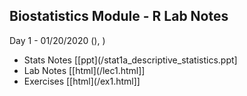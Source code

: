
## Biostatistics Module - R Lab Notes

Day 1 - 01/20/2020 (), ) 
 - Stats Notes [[ppt](/stat1a_descriptive_statistics.ppt]
 - Lab Notes [[html](/lec1.html]]
 - Exercises [[html](/ex1.html]]
